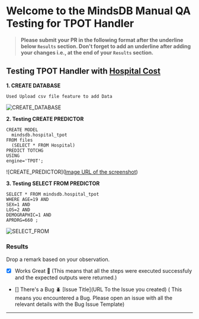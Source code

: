 # Welcome to the MindsDB Manual QA Testing for TPOT Handler

> **Please submit your PR in the following format after the underline below `Results` section. Don't forget to add an underline after adding your changes i.e., at the end of your `Results` section.**

## Testing TPOT Handler with [Hospital Cost](https://github.com/mindsdb/benchmarks/blob/main/benchmarks/datasets/hospital_costs/data.csv)

**1. CREATE DATABASE**

```
Used Upload csv file feature to add Data
```

![CREATE_DATABASE](https://user-images.githubusercontent.com/75653580/221827107-9da2cb24-bd64-49e8-b45f-a271095fc51a.png)

**2. Testing CREATE PREDICTOR**

```
CREATE MODEL 
  mindsdb.hospital_tpot
FROM files
  (SELECT * FROM Hospital)
PREDICT TOTCHG
USING
engine='TPOT';
```

![CREATE_PREDICTOR]([Image URL of the screenshot](https://user-images.githubusercontent.com/75653580/221827758-83382215-67e9-45ab-a69e-b624958a5252.png))

**3. Testing SELECT FROM PREDICTOR**

```
SELECT * FROM mindsdb.hospital_tpot
WHERE AGE=19 AND 
SEX=1 AND 
LOS=2 AND 
DEMOGRAPHIC=1 AND 
APRDRG=660 ;
```

![SELECT_FROM](https://user-images.githubusercontent.com/75653580/221828074-e179d9ed-600d-46ed-9213-c9c24b1fdc03.png)

### Results

Drop a remark based on your observation.
- [x] Works Great 💚 (This means that all the steps were executed successfuly and the expected outputs were returned.)
- [] There's a Bug 🪲 [Issue Title](URL To the Issue you created) ( This means you encountered a Bug. Please open an issue with all the relevant details with the Bug Issue Template)

---